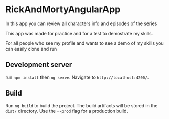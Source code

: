 # RickAndMortyAngularApp

In this app you can review all characters info and episodes of the series

This app was made for practice and for a test to demostrate my skills. 

For all people who see my profile and wants to see a demo of my skills you can easily clone and run

## Development server

run `npm install` then `ng serve`. Navigate to `http://localhost:4200/`.

## Build

Run `ng build` to build the project. The build artifacts will be stored in the `dist/` directory. Use the `--prod` flag for a production build.
